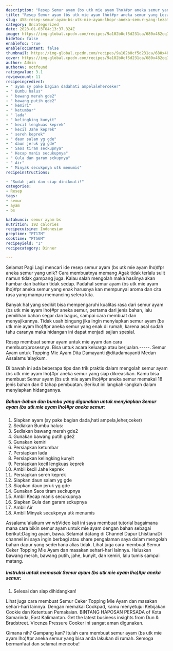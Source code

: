 ```yaml
---
description: "Resep Semur ayam (bs utk mie ayam lho)#pr aneka semur yang Lezat Sekali, Lezat"
title: "Resep Semur ayam (bs utk mie ayam lho)#pr aneka semur yang Lezat Sekali, Lezat"
slug: 458-resep-semur-ayam-bs-utk-mie-ayam-lhopr-aneka-semur-yang-lezat-sekali-lezat
category: Uncategorized
date: 2023-01-03T04:13:37.324Z
image: https://img-global.cpcdn.com/recipes/9a102b0cf5d231ca/680x482cq70/semur-ayam-bs-utk-mie-ayam-lhopr-aneka-semur-foto-resep-utama.jpg
hideToc: false
enableToc: true
enableTocContent: false
thumbnail: https://img-global.cpcdn.com/recipes/9a102b0cf5d231ca/680x482cq70/semur-ayam-bs-utk-mie-ayam-lhopr-aneka-semur-foto-resep-utama.jpg
cover: https://img-global.cpcdn.com/recipes/9a102b0cf5d231ca/680x482cq70/semur-ayam-bs-utk-mie-ayam-lhopr-aneka-semur-foto-resep-utama.jpg
author: Admin
authorAv: notfound
ratingvalue: 3.1
reviewcount: 11
recipeingredient:
- " ayam sy pake bagian dadahati ampelaleherceker"
- " Bumbu halus"
- " bawang merah gde2"
- " bawang putih gde2"
- " kemiri"
- " ketumbar"
- " lada"
- " kelingking kunyit"
- " kecil lengkuas keprek"
- " kecil Jahe keprek"
- " sereh keprek"
- " daun salam yg gde"
- " daun jeruk yg gde"
- " Saos tiram seckupnya"
- " Kecap manis secukupnya"
- " Gula dan garam sckupnya"
- " Air"
- " Minyak secukpnya utk menumis"
recipeinstructions:

- "Sudah jadi dan siap dinikmati!"
categories:
- Resep
tags:
- semur
- ayam
- bs

katakunci: semur ayam bs 
nutrition: 192 calories
recipecuisine: Indonesian
preptime: "PT17M"
cooktime: "PT56M"
recipeyield: "1"
recipecategory: Dinner

---
```



Selamat Pagi Lagi mencari ide resep semur ayam (bs utk mie ayam lho)#pr aneka semur yang unik? Cara membuatnya memang Agak tidak terlalu sulit namun tidak gampang juga. Kalau salah mengolah maka hasilnya akan hambar dan bahkan tidak sedap. Padahal semur ayam (bs utk mie ayam lho)#pr aneka semur yang enak harusnya kan mempunyai aroma dan cita rasa yang mampu memancing selera kita.


Banyak hal yang sedikit bisa mempengaruhi kualitas rasa dari semur ayam (bs utk mie ayam lho)#pr aneka semur, pertama dari jenis bahan, lalu pemilihan bahan segar dan bagus, sampai cara membuat dan menyajikannya. Tidak usah bingung jika ingin menyiapkan semur ayam (bs utk mie ayam lho)#pr aneka semur yang enak di rumah, karena asal sudah tahu caranya maka hidangan ini dapat menjadi sajian spesial.

Resep membuat semur ayam untuk mie ayam dan cara membuat/prosesnya. Bisa untuk acara keluarga atau berjualan.-----. Semur Ayam untuk Topping Mie Ayam Dita Damayanti @ditadamayanti Medan Assalamu&#39;alaykum.


Di bawah ini ada beberapa tips dan trik praktis dalam mengolah semur ayam (bs utk mie ayam lho)#pr aneka semur yang siap dikreasikan. Kamu bisa membuat Semur ayam (bs utk mie ayam lho)#pr aneka semur memakai 18 jenis bahan dan 0 tahap pembuatan. Berikut ini langkah-langkah dalam menyiapkan hidangannya.

<!--inarticleads1-->

##### Bahan-bahan dan bumbu yang digunakan untuk menyiapkan Semur ayam (bs utk mie ayam lho)#pr aneka semur:

1. Siapkan  ayam (sy pake bagian dada,hati ampela,leher,ceker)
1. Sediakan  Bumbu halus:
1. Sediakan  bawang merah gde2
1. Gunakan  bawang putih gde2
1. Gunakan  kemiri
1. Persiapkan  ketumbar
1. Persiapkan  lada
1. Persiapkan  kelingking kunyit
1. Persiapkan  kecil lengkuas keprek
1. Ambil  kecil Jahe keprek
1. Persiapkan  sereh keprek
1. Siapkan  daun salam yg gde
1. Siapkan  daun jeruk yg gde
1. Gunakan  Saos tiram seckupnya
1. Ambil  Kecap manis secukupnya
1. Siapkan  Gula dan garam sckupnya
1. Ambil  Air
1. Ambil  Minyak secukpnya utk menumis


Assalamu&#39;alaikum wr wbVideo kali ini saya membuat tutorial bagaimana mana cara bikin semur ayam untuk mie ayam dengan bahan sebagai berikut:Daging ayam, bawa. Selamat datang di Channel Dapur LhistianaDi channel ini saya ingin berbagi atau share pengalaman saya dalam mengolah bahan dapur yang sederhana alias tidak. Lihat juga cara membuat Semur Ceker Topping Mie Ayam dan masakan sehari-hari lainnya. Haluskan bawang merah, bawang putih, jahe, kunyit, dan kemiri, lalu tumis sampai matang. 

<!--inarticleads2-->

##### Instruksi untuk memasak Semur ayam (bs utk mie ayam lho)#pr aneka semur:


1. Selesai dan siap dihidangkan!

Lihat juga cara membuat Semur Ceker Topping Mie Ayam dan masakan sehari-hari lainnya. Dengan memakai Cookpad, kamu menyetujui Kebijakan Cookie dan Ketentuan Pemakaian. BINTANG HAPOSAN PERSADA of Kota Samarinda, East Kalimantan. Get the latest business insights from Dun &amp; Bradstreet. Vicenza Pressure Cooker ini sangat aman digunakan. 

Gimana nih? Gampang kan? Itulah cara membuat semur ayam (bs utk mie ayam lho)#pr aneka semur yang bisa anda lakukan di rumah. Semoga bermanfaat dan selamat mencoba!
